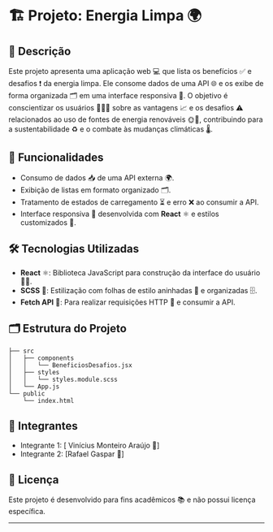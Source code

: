 # 🏗️ Projeto: Energia Limpa 🌍

## 📝 Descrição

Este projeto apresenta uma aplicação web 💻 que lista os benefícios ✅ e desafios ❗ da energia limpa. Ele consome dados de uma API 🌐 e os exibe de forma organizada 🗂️ em uma interface responsiva 📱. O objetivo é conscientizar os usuários 🧑‍🤝‍🧑 sobre as vantagens 📈 e os desafios ⚠️ relacionados ao uso de fontes de energia renováveis 🌞💨, contribuindo para a sustentabilidade ♻️ e o combate às mudanças climáticas 🌡️.

## 🎯 Funcionalidades

- Consumo de dados 📥 de uma API externa 🌍.
- Exibição de listas em formato organizado 🗂️.
- Tratamento de estados de carregamento ⏳ e erro ❌ ao consumir a API.
- Interface responsiva 📱 desenvolvida com **React** ⚛️ e estilos customizados 🎨.

## 🛠️ Tecnologias Utilizadas

- **React** ⚛️: Biblioteca JavaScript para construção da interface do usuário 👩‍💻.
- **SCSS** 🎨: Estilização com folhas de estilo aninhadas 📑 e organizadas 🗄️.
- **Fetch API** 🔗: Para realizar requisições HTTP 📡 e consumir a API.

## 🗂️ Estrutura do Projeto

```
├── src
│   ├── components
│   │   └── BeneficiosDesafios.jsx
│   ├── styles
│   │   └── styles.module.scss
│   └── App.js
└── public
    └── index.html
```

## 👥 Integrantes

- Integrante 1: [ Vinícius Monteiro Araújo 📝]
- Integrante 2: [Rafael Gaspar 📝]

## 📜 Licença

Este projeto é desenvolvido para fins acadêmicos 📚 e não possui licença específica.

---




